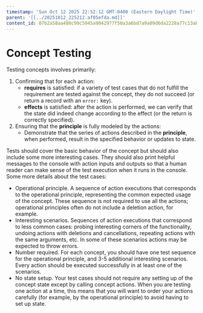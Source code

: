 ```yaml
---
timestamp: 'Sun Oct 12 2025 22:52:12 GMT-0400 (Eastern Daylight Time)'
parent: '[[../20251012_225212.af05efda.md]]'
content_id: 07b2a58aa480c99c5945a9042977f50a3a6bd7a9a09d6da2228a77c13abcf31b
---
```


# Concept Testing

Testing concepts involves primarily:

1. Confirming that for each action:
   * **requires** is satisfied: if a variety of test cases that do not fulfill the requirement are tested against the concept, they do not succeed (or return a record with an `error:` key).
   * **effects** is satisfied: after the action is performed, we can verify that the state did indeed change according to the effect (or the return is correctly specified).
2. Ensuring that the **principle** is fully modeled by the actions:
   * Demonstrate that the series of actions described in the **principle**, when performed, result in the specified behavior or updates to state.

Tests should cover the basic behavior of the concept but should also include some more interesting cases. They should also print helpful messages to the console with action inputs and outputs so that a human reader can make sense of the test execution when it runs in the console. Some more details about the test cases:

* Operational principle. A sequence of action executions that corresponds to the operational principle, representing the common expected usage of the concept. These sequence is not required to use all the actions; operational principles often do not include a deletion action, for example.
* Interesting scenarios. Sequences of action executions that correspond to less common cases: probing interesting corners of the functionality, undoing actions with deletions and cancellations, repeating actions with the same arguments, etc. In some of these scenarios actions may be expected to throw errors.
* Number required. For each concept, you should have one test sequence for the operational principle, and 3-5 additional interesting scenarios. Every action should be executed successfully in at least one of the scenarios.
* No state setup. Your test cases should not require any setting up of the concept state except by calling concept actions. When you are testing one action at a time, this means that you will want to order your actions carefully (for example, by the operational principle) to avoid having to set up state.
